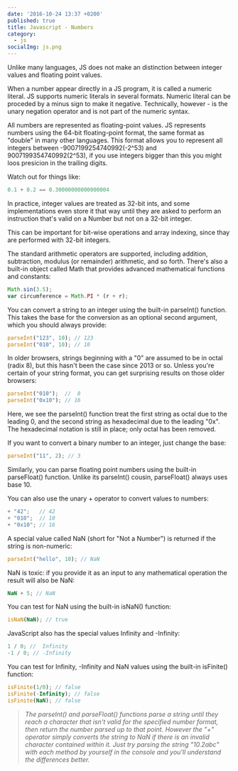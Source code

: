 ```yaml
---
date: '2016-10-24 13:37 +0200'
published: true
title: Javascript - Numbers
category:
  - js
socialImg: js.png
---
```

Unlike many languages, JS does not make an distinction between integer values and floating point values. 

When a number appear directly in a JS program, it is called a numeric literal. JS supports numeric literals in several formats. Numeric literal can be proceded by a minus sign to make it negative. Technically, however - is the unary negation operator and is not part of the numeric syntax.

All numbers are represented as floating-point values. JS represents numbers using the 64-bit floating-point format, the same format as "double" in many other languages. This format allows you to represent all integers between -9007199254740992(-2^53) and 9007199354740992(2^53), if you use integers bigger than this you might loos presicion in the trailing digits. 

Watch out for things like:

```javascript
0.1 + 0.2 == 0.30000000000000004
```

In practice, integer values are treated as 32-bit ints, and some implementations even store it that way until they are asked to perform an instruction that's valid on a Number but not on a 32-bit integer. 

This can be important for bit-wise operations and array indexing, since thay are performed with 32-bit integers.

The standard arithmetic operators are supported, including addition, subtraction, modulus (or remainder) arithmetic, and so forth. There's also a built-in object called Math that provides advanced mathematical functions and constants:

```javascript
Math.sin(3.5);
var circumference = Math.PI * (r + r);
```

You can convert a string to an integer using the built-in parseInt() function. This takes the base for the conversion as an optional second argument, which you should always provide:

```javascript
parseInt("123", 10); // 123
parseInt("010", 10); // 10
```

In older browsers, strings beginning with a "0" are assumed to be in octal (radix 8), but this hasn't been the case since 2013 or so. Unless you're certain of your string format, you can get surprising results on those older browsers:

```javascript
parseInt("010");  //  8
parseInt("0x10"); // 16
```

Here, we see the parseInt() function treat the first string as octal due to the leading 0, and the second string as hexadecimal due to the leading "0x". The hexadecimal notation is still in place; only octal has been removed.

If you want to convert a binary number to an integer, just change the base:

```javascript
parseInt("11", 2); // 3
```

Similarly, you can parse floating point numbers using the built-in parseFloat() function. Unlike its parseInt() cousin, parseFloat() always uses base 10.

You can also use the unary + operator to convert values to numbers:

```javascript
+ "42";   // 42
+ "010";  // 10
+ "0x10"; // 16
```

A special value called NaN (short for "Not a Number") is returned if the string is non-numeric:

```javascript
parseInt("hello", 10); // NaN
```

NaN is toxic: if you provide it as an input to any mathematical operation the result will also be NaN:

```javascript
NaN + 5; // NaN
```

You can test for NaN using the built-in isNaN() function:

```javascript
isNaN(NaN); // true
```

JavaScript also has the special values Infinity and -Infinity:

```javascript
1 / 0; //  Infinity
-1 / 0; // -Infinity
```

You can test for Infinity, -Infinity and NaN values using the built-in isFinite() function:

```javascript
isFinite(1/0); // false
isFinite(-Infinity); // false
isFinite(NaN); // false
```

> *The parseInt() and parseFloat() functions parse a string until they reach a character that isn't valid for the specified number format, then return the number parsed up to that point. However the "+" operator simply converts the string to NaN if there is an invalid character contained within it. Just try parsing the string "10.2abc" with each method by yourself in the console and you'll understand the differences better.*
